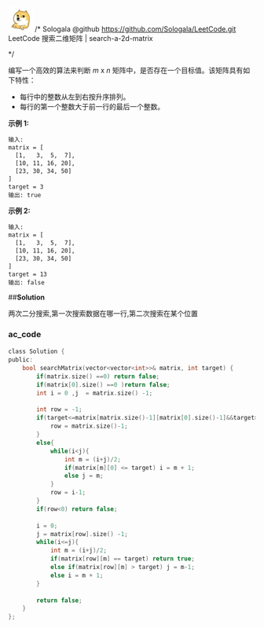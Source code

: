 ![](https://github.com/Sologala/SomeThings/blob/master/face.jpg?raw=true)
/*
    Sologala   @github    https://github.com/Sologala/LeetCode.git
    LeetCode   搜索二维矩阵
   |     search-a-2d-matrix

*/

编写一个高效的算法来判断 *m* x *n* 矩阵中，是否存在一个目标值。该矩阵具有如下特性：

- 每行中的整数从左到右按升序排列。
- 每行的第一个整数大于前一行的最后一个整数。

**示例 1:**

```
输入:
matrix = [
  [1,   3,  5,  7],
  [10, 11, 16, 20],
  [23, 30, 34, 50]
]
target = 3
输出: true
```

**示例 2:**

```
输入:
matrix = [
  [1,   3,  5,  7],
  [10, 11, 16, 20],
  [23, 30, 34, 50]
]
target = 13
输出: false
```

##**Solution** 

两次二分搜索,第一次搜索数据在哪一行,第二次搜索在某个位置

### **ac_code**
```c
class Solution {
public:
    bool searchMatrix(vector<vector<int>>& matrix, int target) {
        if(matrix.size() ==0) return false;
        if(matrix[0].size() ==0 )return false;
        int i = 0 ,j  = matrix.size() -1;
        
        int row = -1;
        if(target<=matrix[matrix.size()-1][matrix[0].size()-1]&&target>=matrix[matrix.size()-1][0]){
            row = matrix.size()-1;
        }
        else{
            while(i<j){
                int m = (i+j)/2;
                if(matrix[m][0] <= target) i = m + 1;
                else j = m;
            }
            row = i-1;
        }
        if(row<0) return false;
        
        i = 0;
        j = matrix[row].size() -1;
        while(i<=j){
            int m = (i+j)/2;
            if(matrix[row][m] == target) return true;
            else if(matrix[row][m] > target) j = m-1;
            else i = m + 1;
        }
        
        return false;
    }
};
```